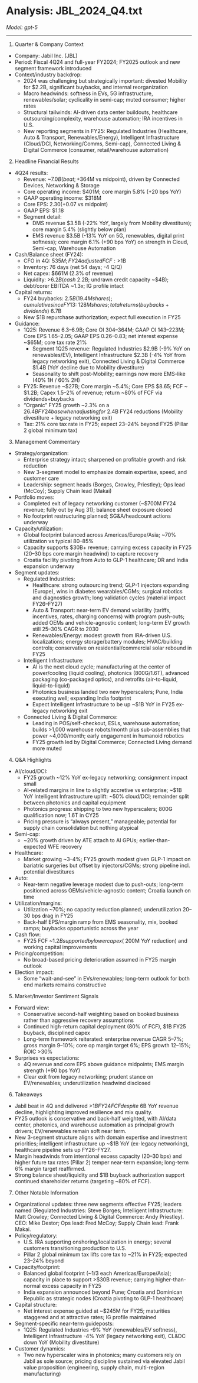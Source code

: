 # Analysis: JBL_2024_Q4.txt

*Model: gpt-5*

---

1) Quarter & Company Context
- Company: Jabil Inc. (JBL)
- Period: Fiscal 4Q24 and full-year FY2024; FY2025 outlook and new segment framework introduced
- Context/industry backdrop:
  - 2024 was challenging but strategically important: divested Mobility for $2.2B, significant buybacks, and internal reorganization
  - Macro headwinds: softness in EVs, 5G infrastructure, renewables/solar; cyclicality in semi-cap; muted consumer; higher rates
  - Structural tailwinds: AI-driven data center buildouts, healthcare outsourcing/complexity, warehouse automation; IRA incentives in U.S.
  - New reporting segments in FY25: Regulated Industries (Healthcare, Auto & Transport, Renewables/Energy), Intelligent Infrastructure (Cloud/DCI, Networking/Comms, Semi-cap), Connected Living & Digital Commerce (consumer, retail/warehouse automation)

2) Headline Financial Results
- 4Q24 results:
  - Revenue: ~$7.0B (beat; +$364M vs midpoint), driven by Connected Devices, Networking & Storage
  - Core operating income: $401M; core margin 5.8% (+20 bps YoY)
  - GAAP operating income: $318M
  - Core EPS: $2.30 (+$0.07 vs midpoint)
  - GAAP EPS: $1.18
  - Segment detail:
    - DMS revenue $3.5B (-22% YoY, largely from Mobility divestiture); core margin 5.4% (slightly below plan)
    - EMS revenue $3.5B (-13% YoY on 5G, renewables, digital print softness); core margin 6.1% (+90 bps YoY) on strength in Cloud, Semi-cap, Warehouse Automation
- Cash/Balance sheet (FY24):
  - CFO in 4Q: $535M; FY24 adjusted FCF: >$1B
  - Inventory: 76 days (net 54 days; -4 Q/Q)
  - Net capex: $661M (2.3% of revenue)
  - Liquidity: >$6.2B (cash ~$2.2B; undrawn credit capacity ~$4B); debt/corer EBITDA ~1.3x; IG profile intact
- Capital returns:
  - FY24 buybacks: $2.5B (19.4M shares); cumulative since FY13: ~128M shares; total returns (buybacks+dividends) ~$6.7B
  - New $1B repurchase authorization; expect full execution in FY25
- Guidance:
  - 1Q25: Revenue $6.3–$6.9B; Core OI $304–$364M; GAAP OI $143–$223M; Core EPS $1.65–$2.05; GAAP EPS $0.26–$0.83; net interest expense ~$65M; core tax rate 21%
    - Segment 1Q25 revenue: Regulated Industries $2.9B (-9% YoY on renewables/EV), Intelligent Infrastructure $2.3B (-4% YoY from legacy networking exit), Connected Living & Digital Commerce $1.4B (YoY decline due to Mobility divestiture)
    - Seasonality to shift post-Mobility; earnings now more EMS-like (40% 1H / 60% 2H)
  - FY25: Revenue ~$27B; Core margin ~5.4%; Core EPS $8.65; FCF ~ $1.2B; Capex 1.5–2% of revenue; return ~80% of FCF via dividends+buybacks
  - “Organic” FY25 growth ~2.3% on a $26.4B FY24 base when adjusting for ~$2.4B FY24 reductions (Mobility divestiture + legacy networking exit)
  - Tax: 21% core tax rate in FY25; expect 23–24% beyond FY25 (Pillar 2 global minimum tax)

3) Management Commentary
- Strategy/organization:
  - Enterprise strategy intact; sharpened on profitable growth and risk reduction
  - New 3-segment model to emphasize domain expertise, speed, and customer care
  - Leadership: segment heads (Borges, Crowley, Priestley); Ops lead (McCoy); Supply Chain lead (Makai)
- Portfolio moves:
  - Completed exit of legacy networking customer (~$700M FY24 revenue; fully out by Aug 31); balance sheet exposure closed
  - No footprint restructuring planned; SG&A/headcount actions underway
- Capacity/utilization:
  - Global footprint balanced across Americas/Europe/Asia; ~70% utilization vs typical 80–85%
  - Capacity supports $30B+ revenue; carrying excess capacity in FY25 (20–30 bps core margin headwind) to capture recovery
  - Croatia facility pivoting from Auto to GLP-1 healthcare; DR and India expansion underway
- Segment updates:
  - Regulated Industries:
    - Healthcare: strong outsourcing trend; GLP-1 injectors expanding (Europe), wins in diabetes wearables/CGMs; surgical robotics and diagnostics growth; long validation cycles (material impact FY26–FY27)
    - Auto & Transport: near-term EV demand volatility (tariffs, incentives, rates, charging concerns) with program push-outs; added OEMs and vehicle-agnostic content; long-term EV growth still 25–30% CAGR to 2030
    - Renewables/Energy: modest growth from IRA-driven U.S. localizations; energy storage/battery modules; HVAC/building controls; conservative on residential/commercial solar rebound in FY25
  - Intelligent Infrastructure:
    - AI is the next cloud cycle; manufacturing at the center of power/cooling (liquid cooling), photonics (800G/1.6T), advanced packaging (co-packaged optics), and retrofits (air-to-liquid, liquid-to-liquid)
    - Photonics business landed two new hyperscalers; Pune, India executing well; expanding India footprint
    - Expect Intelligent Infrastructure to be up ~$1B YoY in FY25 ex-legacy networking exit
  - Connected Living & Digital Commerce:
    - Leading in POS/self-checkout, ESLs, warehouse automation; builds >1,000 warehouse robots/month plus sub-assemblies that power ~4,000/month; early engagement in humanoid robotics
    - FY25 growth led by Digital Commerce; Connected Living demand more muted

4) Q&A Highlights
- AI/cloud/DCI:
  - FY25 growth ~12% YoY ex-legacy networking; consignment impact small
  - AI-related margins in line to slightly accretive vs enterprise; ~$1B YoY Intelligent Infrastructure uplift: ~50% cloud/DCI; remainder split between photonics and capital equipment
  - Photonics progress: shipping to two new hyperscalers; 800G qualification now; 1.6T in CY25
  - Pricing pressure is “always present,” manageable; potential for supply chain consolidation but nothing atypical
- Semi-cap:
  - ~20% growth driven by ATE attach to AI GPUs; earlier-than-expected WFE recovery
- Healthcare:
  - Market growing ~3–4%; FY25 growth modest given GLP-1 impact on bariatric surgeries but offset by injectors/CGMs; strong pipeline incl. potential divestitures
- Auto:
  - Near-term negative leverage modest due to push-outs; long-term positioned across OEMs/vehicle-agnostic content; Croatia launch on time
- Utilization/margins:
  - Utilization ~70%; no capacity reduction planned; underutilization 20–30 bps drag in FY25
  - Back-half EPS/margin ramp from EMS seasonality, mix, booked ramps; buybacks opportunistic across the year
- Cash flow:
  - FY25 FCF ~$1.2B supported by lower capex (~$200M YoY reduction) and working capital improvements
- Pricing/competition:
  - No broad-based pricing deterioration assumed in FY25 margin outlook
- Election impact:
  - Some “wait-and-see” in EVs/renewables; long-term outlook for both end markets remains constructive

5) Market/Investor Sentiment Signals
- Forward view:
  - Conservative second-half weighting based on booked business rather than aggressive recovery assumptions
  - Continued high-return capital deployment (80% of FCF), $1B FY25 buyback, disciplined capex
  - Long-term framework reiterated: enterprise revenue CAGR 5–7%; gross margin 9–10%; core op margin target 6%; EPS growth 12–15%; ROIC >30%
- Surprises vs expectations:
  - 4Q revenue and core EPS above guidance midpoints; EMS margin strength (+90 bps YoY)
  - Clear exit from legacy networking; prudent stance on EV/renewables; underutilization headwind disclosed

6) Takeaways
- Jabil beat in 4Q and delivered >$1B FY24 FCF despite ~$6B YoY revenue decline, highlighting improved resilience and mix quality.
- FY25 outlook is conservative and back-half weighted, with AI/data center, photonics, and warehouse automation as principal growth drivers; EV/renewables remain soft near term.
- New 3-segment structure aligns with domain expertise and investment priorities; intelligent infrastructure up ~$1B YoY (ex-legacy networking), healthcare pipeline sets up FY26–FY27.
- Margin headwinds from intentional excess capacity (20–30 bps) and higher future tax rates (Pillar 2) temper near-term expansion; long-term 6% margin target reaffirmed.
- Strong balance sheet/liquidity and $1B buyback authorization support continued shareholder returns (targeting ~80% of FCF).

7) Other Notable Information
- Organizational updates: three new segments effective FY25; leaders named (Regulated Industries: Steve Borges; Intelligent Infrastructure: Matt Crowley; Connected Living & Digital Commerce: Andy Priestley). CEO: Mike Destor; Ops lead: Fred McCoy; Supply Chain lead: Frank Makai.
- Policy/regulatory:
  - U.S. IRA supporting onshoring/localization in energy; several customers transitioning production to U.S.
  - Pillar 2 global minimum tax lifts core tax to ~21% in FY25; expected 23–24% beyond
- Capacity/footprint:
  - Balanced global footprint (~1/3 each Americas/Europe/Asia); capacity in place to support >$30B revenue; carrying higher-than-normal excess capacity in FY25
  - India expansion announced beyond Pune; Croatia and Dominican Republic as strategic nodes (Croatia pivoting to GLP-1 healthcare)
- Capital structure:
  - Net interest expense guided at ~$245M for FY25; maturities staggered and at attractive rates; IG profile maintained
- Segment-specific near-term guideposts:
  - 1Q25: Regulated Industries -9% YoY (renewables/EV softness), Intelligent Infrastructure -4% YoY (legacy networking exit), CL&DC down YoY (Mobility divestiture)
- Customer dynamics:
  - Two new hyperscaler wins in photonics; many customers rely on Jabil as sole source; pricing discipline sustained via elevated Jabil value proposition (engineering, supply chain, multi-region manufacturing)